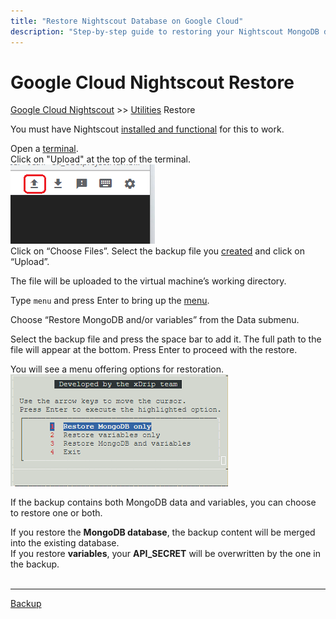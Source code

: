 ```yaml
---
title: "Restore Nightscout Database on Google Cloud"
description: "Step-by-step guide to restoring your Nightscout MongoDB data or variables on Google Cloud from backup files. Includes documentation and help for safe data recovery."
---
```


# Google Cloud Nightscout Restore
[Google Cloud Nightscout](../) >> [Utilities](./GCNS/Utilities.md) Restore  
  
You must have Nightscout [installed and functional](./GoogleCloud.md) for this to work.  
  
Open a [terminal](./Terminal.md).  
Click on "Upload" at the top of the terminal.  
![Upload](./images/Upload.png)  
Click on “Choose Files”. Select the backup file you [created](./DatabaseBackup.md) and click on “Upload”.  
  
The file will be uploaded to the virtual machine’s working directory.    
  
Type `menu` and press Enter to bring up the [menu](./Menu.md).  
  
Choose “Restore MongoDB and/or variables” from the Data submenu.  
  
Select the backup file and press the space bar to add it. The full path to the file will appear at the bottom. Press Enter to proceed with the restore.  
  
You will see a menu offering options for restoration.  
![BackupRestoreMenu](./images/BackupRestoreMenu.png)  
  
If the backup contains both MongoDB data and variables, you can choose to restore one or both.  
  
If you restore the **MongoDB database**, the backup content will be merged into the existing database.  
If you restore **variables**, your **API_SECRET** will be overwritten by the one in the backup.  
<br/>  
  
---  
  
[Backup](./DatabaseBackup.md)  

  
